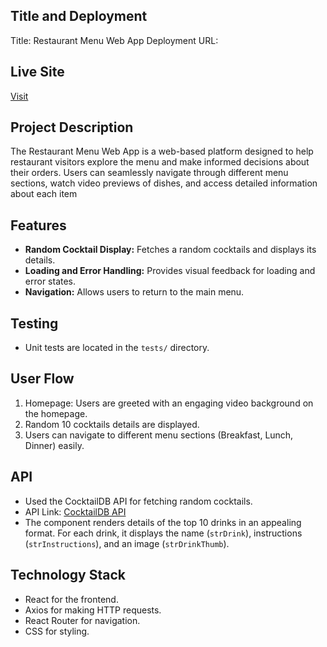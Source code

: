  ## Title and Deployment
Title: Restaurant Menu Web App
Deployment URL:

## Live Site
[Visit ](https://menu-eeu3.onrender.com)

##  Project Description
The Restaurant Menu Web App is a web-based platform designed to help restaurant visitors explore the menu and make informed decisions about their orders. Users can seamlessly navigate through different menu sections, watch video previews of dishes, and access detailed information about each item

## Features
- **Random Cocktail Display:** Fetches a random cocktails and displays its details.
- **Loading and Error Handling:** Provides visual feedback for loading and error states.
- **Navigation:** Allows users to return to the main menu.

## Testing
- Unit tests are located in the `tests/` directory.

## User Flow
1. Homepage: Users are greeted with an engaging video background on the homepage.
2. Random  10 cocktails details are displayed.
3.  Users can navigate to different menu sections (Breakfast, Lunch, Dinner) easily.

## API
- Used the CocktailDB API for fetching random cocktails.
- API Link: [CocktailDB API](https://www.thecocktaildb.com/api/json/v1/1/random.php)
- The component renders details of the top 10 drinks in an appealing format. For each drink, it displays the name (`strDrink`), instructions (`strInstructions`), and an image (`strDrinkThumb`).

## Technology Stack
- React for the frontend.
- Axios for making HTTP requests.
- React Router for navigation.
- CSS for styling.

